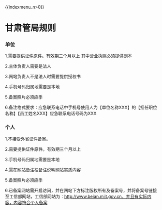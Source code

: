 {{indexmenu_n>0}}

# 甘肃管局规则

### 单位

1.需要提供证件原件。有效期三个月以上 其中营业执照必须提供副本                                                                                                          

2.主体负责人需要是法人                                                                                                                                               

3.网站负责人不是法人时需要提供授权书                                                                                                                                                                                                                                         

4.手机号码归属地需要是本地                                                                                                                                    

5.备案照片必须应季                                                                           

6.备注格式要求：应急联系电话中手机号使用人为【单位名称XXX】的【担任职位名称】【员工姓名XXX】应急联系电话号码为XXX

### 个人

1.不接受外省证件备案。                                                                                                                  

2.需要提供证件原件。有效期三个月以上                                                                                                                        

3.手机号码归属地需要是本地                                                                                                           

4.需在网站备注栏备注说明网站实质内容                                                                                     

5.备案照片必须应季                                                                                             

6.已备案网站需开启访问，并在网站下方标注版权所有及备案号，并将备案号链接至工信部网站，工信部网站为：http://www.beian.miit.gov.cn。并且有实际内容，内容符合个人备案